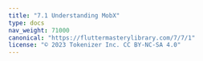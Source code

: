 ```yaml
---
title: "7.1 Understanding MobX"
type: docs
nav_weight: 71000
canonical: "https://fluttermasterylibrary.com/7/7/1"
license: "© 2023 Tokenizer Inc. CC BY-NC-SA 4.0"
---
```


